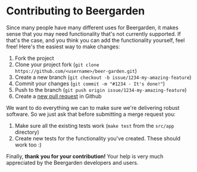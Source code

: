 # Contributing to Beergarden

Since many people have many different uses for Beergarden, it makes sense that
you may need functionality that's not currently supported. If that's the case,
and you think you can add the functionality yourself, feel free! Here's the
easiest way to make changes:

1. Fork the project
2. Clone your project fork
   (`git clone https://github.com/<username>/beer-garden.git`)
3. Create a new branch (`git checkout -b issue/1234-my-amazing-feature`)
4. Commit your changes (`git commit -m "#1234 - It's done!"`)
5. Push to the branch (`git push origin issue/1234-my-amazing-feature`)
6. Create a
   [new pull request](https://github.com/beer-garden/beer-garden/compare) in
   Github

We want to do everything we can to make sure we're delivering robust software.
So we just ask that before submitting a merge request you:

1. Make sure all the existing tests work (`make test` from the `src/app`
   directory)
2. Create new tests for the functionality you've created. These should work too
   :)

Finally, **thank you for your contribution!** Your help is very much appreciated
by the Beergarden developers and users.
